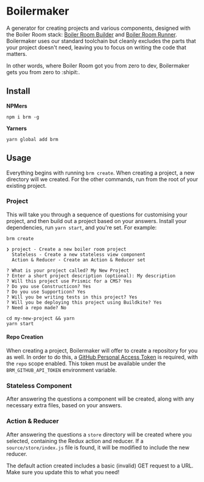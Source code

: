 # Boilermaker

A generator for creating projects and various components, designed with the Boiler Room stack: [Boiler Room Builder](https://github.com/everydayhero/boiler-room-builder) and [Boiler Room Runner](https://github.com/everydayhero/boiler-room-runner). Boilermaker uses our standard toolchain but cleanly excludes the parts that your project doesn't need, leaving you to focus on writing the code that matters.

In other words, where Boiler Room got you from zero to dev, Boilermaker gets you
from zero to :shipit:.

## Install

**NPMers**

```shell
npm i brm -g
```

**Yarners**

```shell
yarn global add brm
```

## Usage

Everything begins with running `brm create`. When creating a project, a new directory will we created. For the other commands, run from the root of your existing project.

### Project

This will take you through a sequence of questions for customising your project, and then build out a project based on your answers. Install your dependencies, run `yarn start`, and you're set. For example:

```
brm create
```

```
❯ project - Create a new boiler room project
  Stateless - Create a new stateless view component
  Action & Reducer - Create an Action & Reducer set
```

```
? What is your project called? My New Project
? Enter a short project description (optional): My description
? Will this project use Prismic for a CMS? Yes
? Do you use Constructicon? Yes
? Do you use Supporticon? Yes
? Will you be writing tests in this project? Yes
? Will you be deploying this project using Buildkite? Yes
? Need a repo made? No
```

```
cd my-new-project && yarn
yarn start
```

#### Repo Creation

When creating a project, Boilermaker will offer to create a repository for you as well. In order to do this, a [GitHub Personal Access Token](https://github.com/settings/tokens/new) is required, with the `repo` scope enabled. This token must be available under the `BRM_GITHUB_API_TOKEN` environment variable.

### Stateless Component

After answering the questions a component will be created, along with any necessary extra files, based on your answers.

### Action & Reducer

After answering the questions a `store` directory will be created where you selected, containing the Redux action and reducer. If a `source/store/index.js` file is found, it will be modified to include the new reducer.

The default action created includes a basic (invalid) GET request to a URL. Make sure you update this to what you need!
